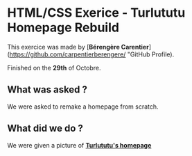 # HTML/CSS Exerice - Turlututu Homepage Rebuild

This exercice was made by [**Bérengère Carentier**](https://github.com/carpentierberengere/ "GitHub Profile).

Finished on the **29th** of Octobre.

## What was asked ? 

We were asked to remake a homepage from scratch.

## What did we do ?

We were given a picture of [**Turlututu's homepage**](https://raw.githubusercontent.com/becodeorg/bxl-hopper-1-25/master/The%20Field/3.HTML%2BCSS/0.progressive_enhancement/turlututu.png?token=ARM2IOIM6WW3EWLL4CO4S6C7UPJP4)